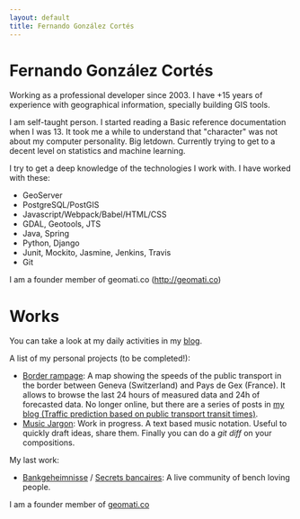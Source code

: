 ```yaml
---
layout: default
title: Fernando González Cortés
---
```


<!--[foto]: foto.jpg-->

# Fernando González Cortés

Working as a professional developer since 2003. I have +15 years of experience with geographical information, specially building GIS tools.

I am self-taught person. I started reading a Basic reference documentation when I was 13. It took me a while to understand that "character" was not about my computer personality. Big letdown. Currently trying to get to a decent level on statistics and machine learning.

I try to get a deep knowledge of the technologies I work with. I have worked with these:

* GeoServer
* PostgreSQL/PostGIS
* Javascript/Webpack/Babel/HTML/CSS
* GDAL, Geotools, JTS
* Java, Spring
* Python, Django
* Junit, Mockito, Jasmine, Jenkins, Travis
* Git

I am a founder member of geomati.co (http://geomati.co)

# Works
<!--
I have developed on my own:

## Border rampage

## Javascript Constraint Satisfaction Problem Solver

## Timegod

## GDMS abstraction layer to access GIS data sources and execute SQL queries on them.

## GGL geoprocessing language

# Team work
-->
You can take a look at my daily activities in my [blog](/blog.html).

A list of my personal projects (to be completed!):

* [Border rampage](http://fergonco.org/2017/08/07/Traffic-prediction-based-on-public-transport-transit-times-%28I%29): A map showing the speeds of the public transport in the border between Geneva (Switzerland) and Pays de Gex (France). It allows to browse the last 24 hours of measured data and 24h of forecasted data. No longer online, but there are a series of posts in [my blog (Traffic prediction based on public transport transit times)](/blog.html).
* [Music Jargon](https://fergonco.github.io/MusicJargon/): Work in progress. A text based music notation. Useful to quickly draft ideas, share them. Finally you can do a *git diff* on your compositions.

My last work:

* [Bankgeheimnisse](https://www.bankgeheimnisse.ch) / [Secrets bancaires](http://secrets-bancaires.ch/): A live community of bench loving people.

I am a founder member of [geomati.co](http://geomati.co)
